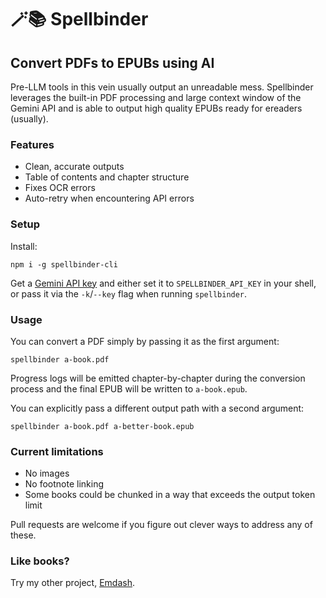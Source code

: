 # 🪄📚 Spellbinder

## Convert PDFs to EPUBs using AI

Pre-LLM tools in this vein usually output an unreadable mess. Spellbinder
leverages the built-in PDF processing and large context window of the Gemini API
and is able to output high quality EPUBs ready for ereaders (usually).

### Features

- Clean, accurate outputs
- Table of contents and chapter structure
- Fixes OCR errors
- Auto-retry when encountering API errors

### Setup

Install:

```shell
npm i -g spellbinder-cli
```

Get a [Gemini API key](https://ai.google.dev/) and either set it to
`SPELLBINDER_API_KEY` in your shell, or pass it via the `-k`/`--key` flag when
running `spellbinder`.

### Usage

You can convert a PDF simply by passing it as the first argument:

```shell
spellbinder a-book.pdf
```

Progress logs will be emitted chapter-by-chapter during the conversion process
and the final EPUB will be written to `a-book.epub`.

You can explicitly pass a different output path with a second argument:

```shell
spellbinder a-book.pdf a-better-book.epub
```

### Current limitations

- No images
- No footnote linking
- Some books could be chunked in a way that exceeds the output token limit

Pull requests are welcome if you figure out clever ways to address any of these.

### Like books?

Try my other project, [Emdash](https://github.com/dmotz/emdash).
